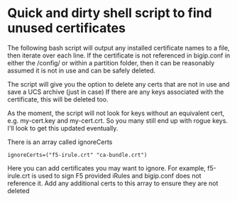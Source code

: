 # Quick and dirty shell script to find unused certificates

The following bash script will output any installed certificate names to a file, then iterate over each line. If the certificate is not referenced in bigip.conf in either the /config/ or within a partition folder, then it can be reasonably assumed it is not in use and can be safely deleted.

The script will give you the option to delete any certs that are not in use and save a UCS archive (just in case) If there are any keys associated with the certificate, this will be deleted too.

As the moment, the script will not look for keys without an equivalent cert, e.g. my-cert.key and my-cert.crt. So you many still end up with rogue keys. I'll look to get this updated eventually.

There is an array called ignoreCerts

```
ignoreCerts=("f5-irule.crt" "ca-bundle.crt")
```

Here you can add certificates you may want to ignore. For example, f5-irule.crt is used to sign F5 provided iRules and bigip.conf does not reference it. Add any additional certs to this array to ensure they are not deleted
